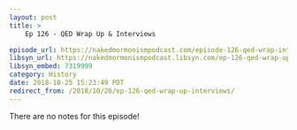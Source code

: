 ```yaml
---
layout: post
title: >
    Ep 126 - QED Wrap Up & Interviews

episode_url: https://nakedmormonismpodcast.com/episode-126-qed-wrap-interviews/
libsyn_url: https://nakedmormonismpodcast.libsyn.com/ep-126-qed-wrap-up-interviews
libsyn_embed: 7319999
category: History
date: 2018-10-25 15:23:49 PDT
redirect_from: /2018/10/26/ep-126-qed-wrap-up-interviews/
---
```


There are no notes for this episode!

